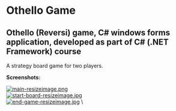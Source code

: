 # Othello Game
## Othello (Reversi) game, C# windows forms application, developed as part of C# (.NET Framework) course
A strategy board game for two players.

**Screenshots:**

[![main-resizeimage.png](https://i.postimg.cc/L8Z7Ft1C/main-resizeimage.png)](https://postimg.cc/Xr4xwyxd) \
[![start-board-resizeimage.jpg](https://i.postimg.cc/MG2L6n0W/start-board-resizeimage.jpg)](https://postimg.cc/Hrzz3sPK) \
[![end-game-resizeimage.jpg](https://i.postimg.cc/SNP5PTJY/end-game-resizeimage.jpg)](https://postimg.cc/MvydMY0z) \
